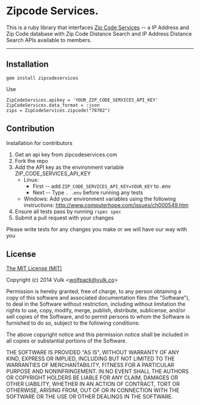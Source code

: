 Zipcode Services.
=================

This is a ruby library that interfaces [Zip Code Services](https://www.zipcodeservices.com/) -- a IP Address and Zip Code database with Zip Code Distance Search and IP Address Distance Search APIs available to members.

---

## Installation 

```
gem install zipcodeservices
```

Use
```
ZipCodeServices.apikey = 'YOUR_ZIP_CODE_SERVICES_API_KEY'
ZipCodeServices.data_format = :json
zips = ZipCodeServices.zipcode("78702") 
```

## Contribution

Installation for contributors

 1. Get an api key from zipcodeservices.com
 2. Fork the repo
 3. Add the API key as the environment variable ZIP_CODE_SERVICES_API_KEY
    - Linux:
      * First -- add ```ZIP_CODE_SERVICES_API_KEY=YOUR_KEY``` to .env
      * Next -- Type ```. .env``` before running any tests
    - Windows: Add your environment variables using the following instructions: http://www.computerhope.com/issues/ch000549.htm
 4. Ensure all tests pass by running ```rspec spec```
 5. Submit a pull request with your changes

Please write tests for any changes you make or we will have our way with you
 
## License

[The MIT License (MIT)](http://vulk.mit-license.org)

Copyright (c) 2014 Vulk <[wolfpack@vulk.co](mailto:wolfpack@vulk.co)>

Permission is hereby granted, free of charge, to any person obtaining a copy of this software and associated documentation files (the "Software"), to deal in the Software without restriction, including without limitation the rights to use, copy, modify, merge, publish, distribute, sublicense, and/or sell copies of the Software, and to permit persons to whom the Software is furnished to do so, subject to the following conditions:

The above copyright notice and this permission notice shall be included in all copies or substantial portions of the Software.

THE SOFTWARE IS PROVIDED "AS IS", WITHOUT WARRANTY OF ANY KIND, EXPRESS OR IMPLIED, INCLUDING BUT NOT LIMITED TO THE WARRANTIES OF MERCHANTABILITY, FITNESS FOR A PARTICULAR PURPOSE AND NONINFRINGEMENT. IN NO EVENT SHALL THE AUTHORS OR COPYRIGHT HOLDERS BE LIABLE FOR ANY CLAIM, DAMAGES OR OTHER LIABILITY, WHETHER IN AN ACTION OF CONTRACT, TORT OR OTHERWISE, ARISING FROM, OUT OF OR IN CONNECTION WITH THE SOFTWARE OR THE USE OR OTHER DEALINGS IN THE SOFTWARE.
